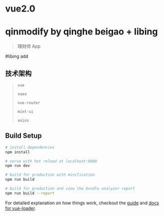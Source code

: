 # vue2.0


# qinmodify by qinghe beigao + libing

> 理财师 App

#libing add

## 技术架构

> `vue`
>
> `vuex`
>
> `vue-router`
>
> `mint-ui`
>
> `axios`

## Build Setup

```bash
# install dependencies
npm install

# serve with hot reload at localhost:8080
npm run dev

# build for production with minification
npm run build

# build for production and view the bundle analyzer report
npm run build --report
```

For detailed explanation on how things work, checkout the [guide](http://vuejs-templates.github.io/webpack/) and [docs for vue-loader](http://vuejs.github.io/vue-loader).

